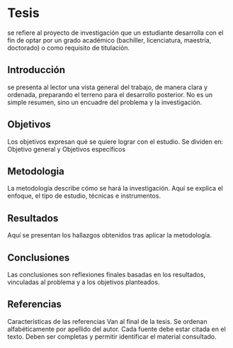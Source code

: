 # Tesis
se refiere al proyecto de investigación que un estudiante desarrolla con el fin de optar por un grado académico (bachiller, licenciatura, maestría, doctorado) o como requisito de titulación.
## Introducción
se presenta al lector una vista general del trabajo, de manera clara y ordenada, preparando el terreno para el desarrollo posterior. No es un simple resumen, sino un encuadre del problema y la investigación.
## Objetivos
Los objetivos expresan qué se quiere lograr con el estudio. Se dividen en:
Objetivo general y Objetivos específicos
## Metodologia
La metodología describe cómo se hará la investigación. Aquí se explica el enfoque, el tipo de estudio, técnicas e instrumentos.
## Resultados
Aquí se presentan los hallazgos obtenidos tras aplicar la metodología.
## Conclusiones
Las conclusiones son reflexiones finales basadas en los resultados, vinculadas al problema y a los objetivos planteados.
## Referencias
Características de las referencias
Van al final de la tesis.
Se ordenan alfabéticamente por apellido del autor.
Cada fuente debe estar citada en el texto.
Deben ser completas y permitir identificar el material consultado.